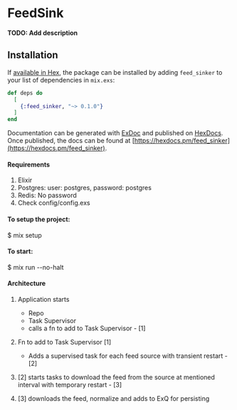 # FeedSink

**TODO: Add description**

## Installation

If [available in Hex](https://hex.pm/docs/publish), the package can be installed
by adding `feed_sinker` to your list of dependencies in `mix.exs`:

```elixir
def deps do
  [
    {:feed_sinker, "~> 0.1.0"}
  ]
end
```

Documentation can be generated with [ExDoc](https://github.com/elixir-lang/ex_doc)
and published on [HexDocs](https://hexdocs.pm). Once published, the docs can
be found at [https://hexdocs.pm/feed_sinker](https://hexdocs.pm/feed_sinker).


#### Requirements
1. Elixir
2. Postgres: 
     user: postgres, password: postgres
3. Redis: 
    No password
4. Check config/config.exs

#### To setup the project: 
 $ mix setup

#### To start: 
 $ mix run --no-halt


####  Architecture
1. Application starts
    - Repo
    - Task Supervisor
    - calls a fn to add to Task Supervisor - [1]

2. Fn to add to Task Supervisor [1]
    - Adds a supervised task for each feed  source with transient restart - [2]

3. [2] starts tasks to download the feed from the source at mentioned interval with temporary restart - [3]

4. [3] downloads the feed, normalize and adds to ExQ for persisting



